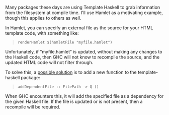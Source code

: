 
Many packages these days are using Template Haskell to grab information from the filesystem at compile time. I'll use Hamlet as a motivating example, though this applies to others as well.



In Hamlet, you can specify an external file as the source for your HTML template code, with something like:


>
>
> `renderHamlet $(hamletFile "myfile.hamlet")`
>
>


Unfortunately, if "myfile.hamlet" is updated, without making any changes to the Haskell code, then GHC will not know to recompile the source, and the updated HTML code will not filter through.



To solve this, a [
possible solution](http://www.reddit.com/r/haskell/comments/k4lc4/yesod_the_limitations_of_haskell/c2hipo3) is to add a new function to the template-haskell package:


>
>
> `addDependentFile :: FilePath -> Q ()`
>
>


When GHC encounters this, it will add the specified file as a dependency for the given Haskell file. If the file is updated or is not present, then a recompile will be required.


